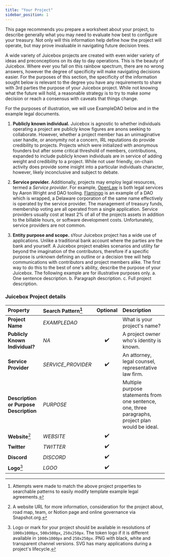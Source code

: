 ```yaml
---
title: "Your Project"
sidebar_position: 1
---
```


This page recommends you prepare a worksheet about your project, to describe generally what you may need to evaluate how best to configure your treasury. Not only will this information help define how the project will operate, but may prove invaluable in navigating future decision trees.

A wide variety of Juicebox projects are created with even wider variety of ideas and preconceptions on its day to day operations. This is the beauty of Juicebox. Where ever you fall on this rainbow spectrum, there are no wrong answers, however the degree of specificity will make navigating decisions easier. For the purposes of this section, the specificity of the information sought below is relevant to the degree you have any requirements to share with 3rd parties the purpose of your Juicebox project. While not knowing what the future will hold, a reasonable strategy is to try to make _some_ decision or reach a consensus with caveats that things change.

For the purposes of illustration, we will use ExampleDAO below and in the example legal documents.

1. **Publicly known individual.** Juicebox is agnostic to whether individuals operating a project are publicly know figures are anons seeking to collaborate. However, whether a project member has an unimaginative user handle, or anonymity not a concern, IRL reputations do provide credibility to projects. Projects which were initialized with anonymous founders but after some critical threshold of members, contributions, expanded to include publicly known individuals are in service of adding weight and credibility to a project. While not user friendly, on-chain activity does provide some insight into a particular individuals character, however, likely inconclusive and subject to debate.

2. **Service provider.** Additionally, projects may employ legal resources, termed a _Service provider_. For example, [OpenLaw](https://www.openlaw.io/) is both legal services by Aaron Wright and DAO tooling. [Flamingo](https://docs.flamingodao.xyz/FeesExpensesCarry.html#if-there-are-expenses-associated-with-operating-flamingo-who-is-responsible-for-them) is an example of a DAO which is wrapped, a Delaware corporation of the same name effectively is operated by the service provider. The management of treasury funds, membership voting are all operated from a single application. Service providers usually cost at least 2% of all of the projects assets in addition to the billable hours, or software development costs. Unfortunately, service providers are not common.

3. **Entity purpose and scope.** sYour Juicebox project has a wide use of applications. Unlike a traditional bank account where the parties are the bank and yourself. A Juicebox project enables scenarios and utility far beyond the imagination of the contributors, therefore if a specific purpose is unknown defining an outline or a decision tree will help communications with contributors and project members alike. The first way to do this to the best of one's ability, describe the purpose of your Juicebox. The following example are for illustrative purposes only.
   a. One sentence description.
   b. Paragraph description.
   c. Full project description.

### Juicebox Project details

| Property                               | Search Pattern[^1] |      Optional      | Description                                                                                        |
| :------------------------------------- | :----------------- | :----------------: | :------------------------------------------------------------------------------------------------- |
| **Project Name**                       | _EXAMPLEDAO_       |                    | What is your project's name?                                                                       |
| **Publicly Known Individual?**         | _NA_               | :heavy_check_mark: | A project owner who's identity is known.                                                           |
| **Service Provider**                   | _SERVICE_PROVIDER_ | :heavy_check_mark: | An attorney, legal counsel, representative law firm.                                               |
| **Description or Purpose Description** | _PURPOSE_          |                    | Multiple purpose statements from one sentence, one, three paragraphs, project plan would be ideal. |
| **Website**[^2]                        | _WEBSITE_          | :heavy_check_mark: |                                                                                                    |
| **Twitter**                            | _TWITTER_          | :heavy_check_mark: |                                                                                                    |
| **Discord**                            | _DISCORD_          | :heavy_check_mark: |                                                                                                    |
| **Logo**[^3]                           | _LGOO_             | :heavy_check_mark: |                                                                                                    |

[^1]: Attempts were made to match the above project properties to searchable patterns to easily modify template example legal agreements.
[^2]: A website URL for more information, consideration for the project about, road map, team, or Notion page and online governance via Snapshot.org.
[^3]: Logo or mark for your project should be available in resolutions of `1000x1000px`, `500x500px`, `250x250px`. The token logo if it is different available in `1000x1000px` and `250x250px`. PNG with black, white and transparent channel versions. SVG has many applications during a project's lifecycle.
